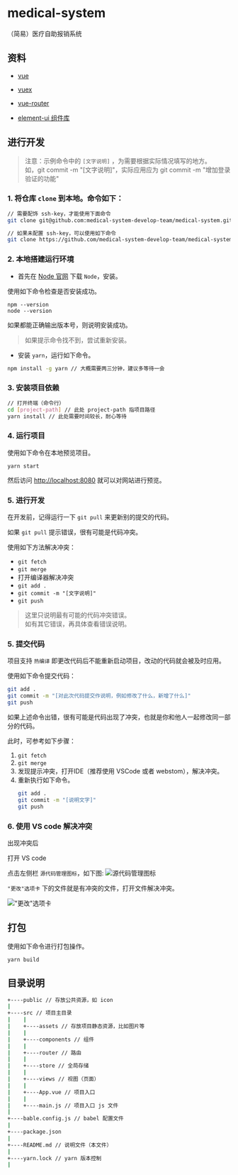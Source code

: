 # medical-system

（简易）医疗自助报销系统

## 资料

- [vue](https://cn.vuejs.org/v2/guide)

- [vuex](https://vuex.vuejs.org/zh/)

- [vue-router](https://router.vuejs.org/zh/)

- [element-ui 组件库](https://element.eleme.cn/#/zh-CN/)

## 进行开发

> 注意：示例命令中的 `[文字说明]` ，为需要根据实际情况填写的地方。  
> 如，git commit -m "[文字说明]"，实际应用应为 git commit -m "增加登录验证的功能"

### 1. 将仓库 `clone` 到本地。命令如下：

``` bash
// 需要配饰 ssh-key，才能使用下面命令
git clone git@github.com:medical-system-develop-team/medical-system.git

// 如果未配置 ssh-key，可以使用如下命令
git clone https://github.com/medical-system-develop-team/medical-system.git
```
### 2. 本地搭建运行环境

- 首先在 [Node 官网](https://nodejs.org/en/) 下载 `Node`，安装。

使用如下命令检查是否安装成功。

```
npm --version
node --version
```

如果都能正确输出版本号，则说明安装成功。

> 如果提示命令找不到，尝试重新安装。

- 安装 `yarn`，运行如下命令。

``` bash
npm install -g yarn // 大概需要两三分钟，建议多等待一会
```

### 3. 安装项目依赖

``` bash
// 打开终端（命令行）
cd [project-path] // 此处 project-path 指项目路径
yarn install // 此处需要时间较长，耐心等待
```

### 4. 运行项目

使用如下命令在本地预览项目。

```
yarn start
```

然后访问 [http://localhost:8080](http://localhost:8080) 就可以对网站进行预览。

### 5. 进行开发

在开发前，记得运行一下 `git pull` 来更新别的提交的代码。

如果 `git pull` 提示错误，很有可能是代码冲突。

使用如下方法解决冲突：

- `git fetch`
- `git merge`
- 打开编译器解决冲突
- `git add .`
- `git commit -m "[文字说明]"`
- `git push`

> 这里只说明最有可能的代码冲突错误。  
> 如有其它错误，再具体查看错误说明。

### 5. 提交代码

项目支持 `热编译` 即更改代码后不能重新启动项目，改动的代码就会被及时应用。

使用如下命令提交代码：

```bash
git add .
git commit -m "[对此次代码提交作说明，例如修改了什么，新增了什么]"
git push
```

如果上述命令出错，很有可能是代码出现了冲突，也就是你和他人一起修改同一部分的代码。

此时，可参考如下步骤：

1. `git fetch`
2. `git merge`
3. 发现提示冲突，打开IDE（推荐使用 VSCode 或者 webstom），解决冲突。
4. 重新执行如下命令。
   ``` bash
   git add .
   git commit -m "[说明文字]"
   git push
   ```
   
### 6. 使用 VS code 解决冲突

出现冲突后  

打开 VS code

点击左侧栏 `源代码管理图标`，如下图:
![源代码管理图标](http://39.108.92.147/imgs/2019/11/149ffbba4fd4a01d.png)

`"更改"选项卡` 下的文件就是有冲突的文件，打开文件解决冲突。

!["更改"选项卡](http://39.108.92.147/imgs/2019/11/7ffcfb50b34db592.png)

## 打包

使用如下命令进行打包操作。

```
yarn build
```

## 目录说明


```bash
+----public // 存放公共资源，如 icon
|
+----src // 项目主目录
|    |
|    +----assets // 存放项目静态资源，比如图片等
|    |
|    +----components // 组件
|    |
|    +----router // 路由
|    |
|    +----store // 全局存储
|    |
|    +----views // 视图（页面）
|    |
|    +----App.vue // 项目入口
|    |
|    +----main.js // 项目入口 js 文件
|
+----bable.config.js // babel 配置文件
|
+----package.json
|
+----README.md // 说明文件（本文件）
|
+----yarn.lock // yarn 版本控制
|
```

